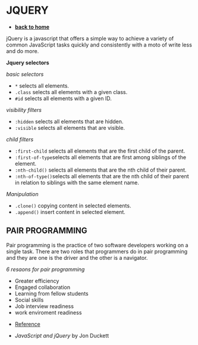#  JQUERY


- [**back to home**](https://seidomo.github.io/reading_notes/home)


jQuery is a javascript that offers a simple way to achieve a variety of common
JavaScript tasks quickly and consistently with a moto of write less and do more. 

**Jquery selectors**

*basic selectors*

- ``` * ``` selects all elements.
- ``` .class ``` selects all elements with a given class.
- ``` #id ``` selects all elements with a given ID.

*visibility filters*

- ``` :hidden ``` selects all elements that are hidden.
- ``` :visible ``` selects all elements that are visible.

*child filters*

- ``` :first-child ``` selects all elements that are the first child of the parent.
- ``` :first-of-type ```selects all elements that are first among siblings of the element.
- ``` :nth-child() ``` selects all elements that are the nth child of their parent.
- ``` :nth-of-type() ```selects all elements that are the nth child of their parent in relation to siblings with the same element name.

*Manipulation*

- ``` .clone() ``` copying content in selected elements.
- ``` .append() ``` insert content in selected element.

## PAIR PROGRAMMING

Pair programming is the practice of two software developers working on a single task.
There are two roles that programmers do in pair programming and they are one is the driver and the other is a navigator.

*6 resaons for pair programming*

- Greater efficiency
- Engaged collaboration
- Learning from fellow students
- Social skills
- Job interview readiness
- work enviroment readiness



* [Reference](https://www.codefellows.org/blog/6-reasons-for-pair-programming/)
 - *JavaScript and jQuery* by Jon Duckett